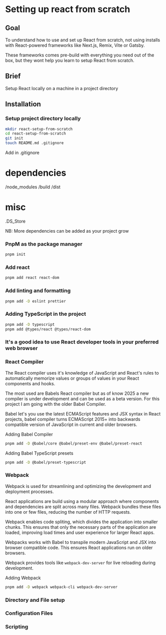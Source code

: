 # Setting up  react from scratch

## Goal

To understand how to use and set up React from scratch, not using installs 
with React-powered frameworks like Next.js, Remix, Vite or Gatsby.

These frameworks comes pre-build with everything you need out of the box, but they wont
help you learn to setup React from scratch.

## Brief

Setup React locally on a machine in a project directory

## Installation

### Setup project directory locally
```bash
mkdir react-setup-from-scratch
cd react-setup-from-scratch
git init
touch README.md .gitignore
```
Add in .gitignore
# dependencies
/node_modules
/build
/dist
# misc
.DS_Store

NB: More dependencies can be added as your project grow 

### PnpM as the package manager 
```bash
pnpm init
```
### Add react
```bash
pnpm add react react-dom
```
### Add linting and formatting
```bash
pnpm add -D eslint prettier
```
### Adding TypeScript in the project
```bash
pnpm add -D typescript
pnpm add @types/react @types/react-dom
```
### It's a good idea to use React developer tools in your preferred web browser

### React Compiler

The React compiler uses it's knowledge of JavaScript and React's rules to
automatically memorize values or groups of values in your React components and
hooks. 

The most used are Babels React compiler but as of know 2025 a new compiler is
under development and can be used as a beta version. For this project I am going
with the older Babel Compiler.

Babel let's you use the latest ECMAScript features and JSX syntax in React
projects, babel compiler turns ECMAScript 2015+ into backwards compatible
version of JavaScript in current and older browsers.

Adding Babel Compiler 
```bash
pnpm add -D @babel/core @babel/preset-env @babel/preset-react 
```
Adding Babel TypeScript presets
```bash
pnpm add -D @babel/preset-typescript 
```

### Webpack

Webpack is used for streamlining and optimizing the development and deployment
processes. 

React applications are build using a modular approach where components and
dependencies are split across many files. Webpack bundles these files into one
or few files, reducing the number of HTTP requests.

Webpack enables code spliting, which divides the application into smaller
chunks. This ensures that only the necessary parts of the application are
loaded, improving load times and user experience for larger React apps. 

Webpacks works with Babel to transpile modern JavaScript and JSX into browser
compatible code. This ensures React applications run on older browsers.

Webpack provides tools like `webpack-dev-server` for live reloading during
development.

Adding Webpack
```bash
pnpm add -D webpack webpack-cli webpack-dev-server
```

### Directory and File setup 
### Configuration Files
### Scripting
